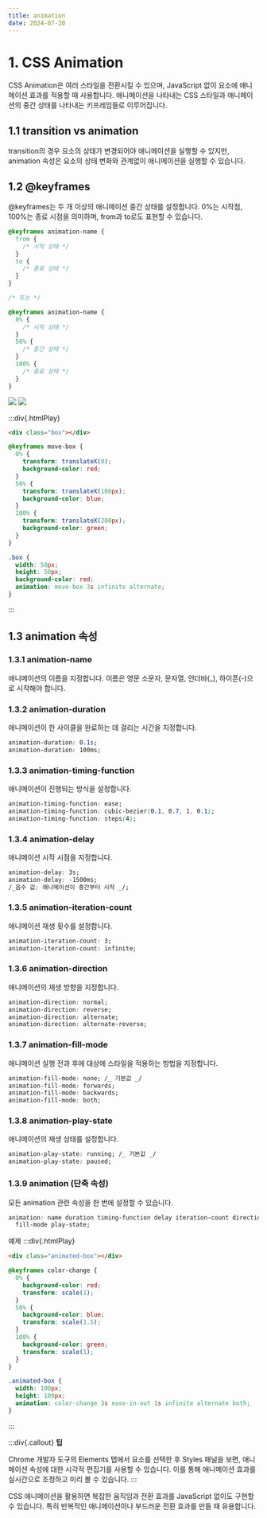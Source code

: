 ```yaml
---
title: animation
date: 2024-07-30
---
```


# 1. CSS Animation

CSS Animation은 여러 스타일을 전환시킬 수 있으며, JavaScript 없이 요소에 애니메이션 효과를 적용할 때 사용합니다. 애니메이션을 나타내는 CSS 스타일과 애니메이션의 중간 상태를 나타내는 키프레임들로 이루어집니다.

## 1.1 transition vs animation

transition의 경우 요소의 상태가 변경되어야 애니메이션을 실행할 수 있지만, animation 속성은 요소의 상태 변화와 관계없이 애니메이션을 실행할 수 있습니다.

## 1.2 @keyframes

@keyframes는 두 개 이상의 애니메이션 중간 상태를 설정합니다. 0%는 시작점, 100%는 종료 시점을 의미하며, from과 to로도 표현할 수 있습니다.

```css
@keyframes animation-name {
  from {
    /* 시작 상태 */
  }
  to {
    /* 종료 상태 */
  }
}

/* 또는 */

@keyframes animation-name {
  0% {
    /* 시작 상태 */
  }
  50% {
    /* 중간 상태 */
  }
  100% {
    /* 종료 상태 */
  }
}
```

![](/images/html-css/chapter15/02.png)
![](/images/html-css/chapter15/03.gif)

:::div{.htmlPlay}

```html
<div class="box"></div>
```

```css
@keyframes move-box {
  0% {
    transform: translateX(0);
    background-color: red;
  }
  50% {
    transform: translateX(100px);
    background-color: blue;
  }
  100% {
    transform: translateX(200px);
    background-color: green;
  }
}

.box {
  width: 50px;
  height: 50px;
  background-color: red;
  animation: move-box 3s infinite alternate;
}
```

:::

## 1.3 animation 속성

### 1.3.1 animation-name

애니메이션의 이름을 지정합니다. 이름은 영문 소문자, 문자열, 언더바(\_), 하이픈(-)으로 시작해야 합니다.

### 1.3.2 animation-duration

애니메이션이 한 사이클을 완료하는 데 걸리는 시간을 지정합니다.

```css
animation-duration: 0.1s;
animation-duration: 100ms;
```

### 1.3.3 animation-timing-function

애니메이션이 진행되는 방식을 설정합니다.

```css
animation-timing-function: ease;
animation-timing-function: cubic-bezier(0.1, 0.7, 1, 0.1);
animation-timing-function: steps(4);
```

### 1.3.4 animation-delay

애니메이션 시작 시점을 지정합니다.

```css
animation-delay: 3s;
animation-delay: -1500ms;
/_음수 값: 애니메이션이 중간부터 시작 _/;
```

### 1.3.5 animation-iteration-count

애니메이션 재생 횟수를 설정합니다.

```css
animation-iteration-count: 3;
animation-iteration-count: infinite;
```

### 1.3.6 animation-direction

애니메이션의 재생 방향을 지정합니다.

```css
animation-direction: normal;
animation-direction: reverse;
animation-direction: alternate;
animation-direction: alternate-reverse;
```

### 1.3.7 animation-fill-mode

애니메이션 실행 전과 후에 대상에 스타일을 적용하는 방법을 지정합니다.

```css
animation-fill-mode: none; /_ 기본값 _/
animation-fill-mode: forwards;
animation-fill-mode: backwards;
animation-fill-mode: both;
```

### 1.3.8 animation-play-state

애니메이션의 재생 상태를 설정합니다.

```css
animation-play-state: running; /_ 기본값 _/
animation-play-state: paused;
```

### 1.3.9 animation (단축 속성)

모든 animation 관련 속성을 한 번에 설정할 수 있습니다.

```css
animation: name duration timing-function delay iteration-count direction
  fill-mode play-state;
```

예제
:::div{.htmlPlay}

```html
<div class="animated-box"></div>
```

```css
@keyframes color-change {
  0% {
    background-color: red;
    transform: scale(1);
  }
  50% {
    background-color: blue;
    transform: scale(1.5);
  }
  100% {
    background-color: green;
    transform: scale(1);
  }
}

.animated-box {
  width: 100px;
  height: 100px;
  animation: color-change 3s ease-in-out 1s infinite alternate both;
}
```

:::

:::div{.callout}
**팁**

Chrome 개발자 도구의 Elements 탭에서 요소를 선택한 후 Styles 패널을 보면, 애니메이션 속성에 대한 시각적 편집기를 사용할 수 있습니다. 이를 통해 애니메이션 효과를 실시간으로 조정하고 미리 볼 수 있습니다.
:::

CSS 애니메이션을 활용하면 복잡한 움직임과 전환 효과를 JavaScript 없이도 구현할 수 있습니다. 특히 반복적인 애니메이션이나 부드러운 전환 효과를 만들 때 유용합니다.
